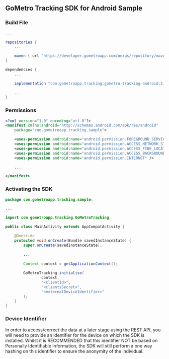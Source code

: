 ## GoMetro Tracking SDK for Android Sample

### Build File

```groovy
...

repositories {
    ...

    maven { url "https://developer.gometroapp.com/nexus/repository/maven-public" }
}

dependencies {
    ...

    implementation "com.gometroapp.tracking:gometro-tracking-android:1.0.16"
    
    ...
}
```

### Permissions

```xml
<?xml version="1.0" encoding="utf-8"?>
<manifest xmlns:android="http://schemas.android.com/apk/res/android"
    package="com.gometroapp.tracking.sample">

    <uses-permission android:name="android.permission.FOREGROUND_SERVICE" />
    <uses-permission android:name="android.permission.ACCESS_NETWORK_STATE" />
    <uses-permission android:name="android.permission.ACCESS_FINE_LOCATION" />
    <uses-permission android:name="android.permission.ACCESS_BACKGROUND_LOCATION" />
    <uses-permission android:name="android.permission.INTERNET" />

    ...

</manifest>
```

### Activating the SDK

```java
package com.gometroapp.tracking.sample;

...

import com.gometroapp.tracking.GoMetroTracking;

public class MainActivity extends AppCompatActivity {

    @Override
    protected void onCreate(Bundle savedInstanceState) {
        super.onCreate(savedInstanceState);
        
        ...

        Context context = getApplicationContext();
        
        GoMetroTracking.initialise(
                context,
                "<clientId>",
                "<clientsSecret>",
                "<externalDeviceIdentifier>"
        );
    }
}
```

### Device Identifier

In order to access/correct the data at a later stage using the REST API, you will need to provide an
identifier for the device on which the SDK is installed. Whilst it is RECOMMENDED that this 
identifier NOT be based on Personally Identifiable Information, the SDK will still perform a one 
way hashing on this identifier to ensure the anonymity of the individual.   